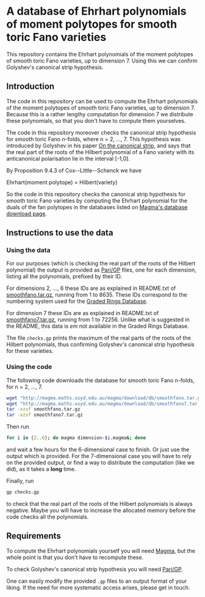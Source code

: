 # A database of Ehrhart polynomials of moment polytopes for smooth toric Fano varieties

This repository contains the Ehrhart polynomials of the moment polytopes of smooth toric Fano varieties, up to dimension 7. Using this we can confirm Golyshev's canonical strip hypothesis.

## Introduction

The code in this repository can be used to compute the Ehrhart polynomials of the moment polytopes of smooth toric Fano varieties, up to dimension 7. Because this is a rather lengthy computation for dimension 7 we distribute these polynomials, so that you don't have to compute them yourselves.

The code in this repository moreover checks the canonical strip hypothesis for smooth toric Fano $n$-folds, where n = 2, ..., 7. This hypothesis was introduced by Golyshev in his paper [On the canonical strip](https://mathscinet.ams.org/mathscinet-getitem?mr=2503098), and says that the real part of the roots of the Hilbert polynomial of a Fano variety with its anticanonical polarisation lie in the interval [-1,0].

By Proposition 9.4.3 of Cox--Little--Schenck we have

  Ehrhart(moment polytope) = Hilbert(variety)

So the code in this repository checks the canonical strip hypothesis for smooth toric Fano varieties by computing the Ehrhart polynomial for the duals of the fan polytopes in the databases listed on [Magma's database download page](http://magma.maths.usyd.edu.au/magma/download/db/).


## Instructions to use the data

### Using the data

For our purposes (which is checking the real part of the roots of the Hilbert polynomial) the output is provided as [Pari/GP](https://pari.math.u-bordeaux.fr) files, one for each dimension, listing all the polynomials, prefixed by their ID.

For dimensions 2, ..., 6 these IDs are as explained in README.txt of [smoothfano.tar.gz](http://magma.maths.usyd.edu.au/magma/download/db/smoothfano.tar.gz), running from 1 to 8635. These IDs correspond to the numbering system used for the [Graded Rings Database](http://www.grdb.co.uk/forms/toricsmooth).

For dimension 7 these IDs are as explained in README.txt of [smoothfano7.tar.gz](http://magma.maths.usyd.edu.au/magma/download/db/smoothfano7.tar.gz), running from 1 to 72256. Unlike what is suggested in the README, this data is *em* not available in the Graded Rings Database.

The file `checks.gp` prints the maximum of the real parts of the roots of the Hilbert polynomials, thus confirming Golyshev's canonical strip hypothesis for these varieties.


### Using the code

The following code downloads the database for smooth toric Fano n-folds, for n = 2, ..., 7.

```bash
wget "http://magma.maths.usyd.edu.au/magma/download/db/smoothfano.tar.gz"
wget "http://magma.maths.usyd.edu.au/magma/download/db/smoothfano7.tar.gz"
tar -xzvf smoothfano.tar.gz
tar -xzvf smoothfano7.tar.gz
```

Then run

```bash
for i in {2..6}; do magma dimension-$i.magma&; done
```

and wait a few hours for the 6-dimensional case to finish. Or just use the output which is provided. For the 7-dimensional case you will have to rely on the provided output, or find a way to distribute the computation (like we did), as it takes a **long** time.

Finally, run

```bash
gp checks.gp
```

to check that the real part of the roots of the Hilbert polynomials is always negative. Maybe you will have to increase the allocated memory before the code checks all the polynomials.

## Requirements

To compute the Ehrhart polynomials yourself you will need [Magma](http://magma.maths.usyd.edu.au/magma/), but the whole point is that you don't have to recompute these.

To check Golyshev's canonical strip hypothesis you will need [Pari/GP](https://pari.math.u-bordeaux.fr).

One can easily modify the provided `.gp` files to an output format of your liking. If the need for more systematic access arises, please get in touch.
